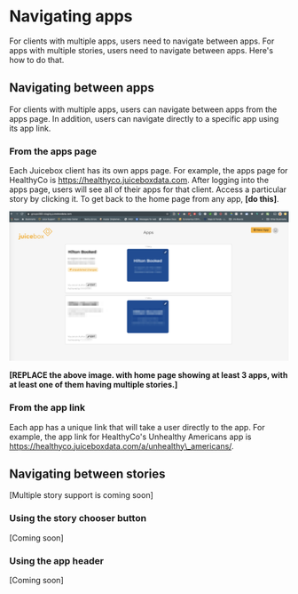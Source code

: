 # Navigating apps

For clients with multiple apps, users need to navigate between apps. For apps with multiple stories, users need to navigate between apps. Here's how to do that.

## Navigating between apps

For clients with multiple apps, users can navigate between apps from the apps page. In addition, users can navigate directly to a specific app using its app link. 

### From the apps page

Each Juicebox client has its own apps page. For example, the apps page for HealthyCo is https://healthyco.juiceboxdata.com. After logging into the apps page, users will see all of their apps for that client. Access a particular story by clicking it. To get back to the home page from any app, **\[do this\]**.

![Home page for Acme, Inc. \[REPLACE\]](../.gitbook/assets/image%20%2816%29.png)

**\[REPLACE the above image. with home page showing at least 3 apps, with at least one of them having multiple stories.\]**

### From the app link

Each app has a unique link that will take a user directly to the app. For example, the app link for HealthyCo's Unhealthy Americans app is https://healthyco.juiceboxdata.com/a/unhealthy\_americans/.

## Navigating between stories

\[Multiple story support is coming soon\]

### Using the story chooser button

\[Coming soon\]

### Using the app header

\[Coming soon\]

